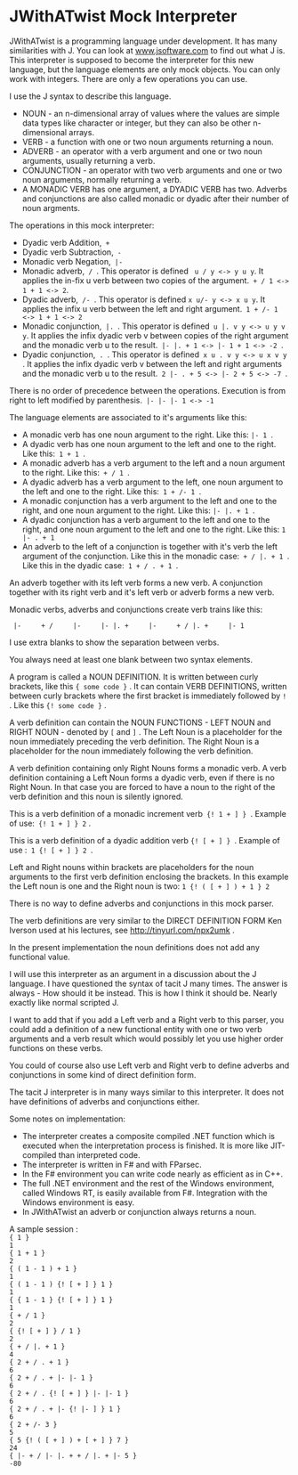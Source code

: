 <html xmlns="http://www.w3.org/1999/xhtml">
<head>
	<meta charset="ISO-8859-1" />
	<title></title>
</head>
<body dir="ltr">
<h1>JWithATwist Mock Interpreter</h1>

<p>JWithATwist is a programming language under development. It has many similarities with J. You can look at <a href="http://www.jsoftware.com">www.jsoftware.com</a> to find out what J is. This interpreter is supposed to become the interpreter for this new language, but the language elements are only mock objects. You can only work with integers. There are only a few operations you can use.</p>

<p>I use the J syntax to describe this language.</p>

<ul>
	<li>NOUN - an n-dimensional array of values where the values are simple data types like character or integer, but they can also be other n-dimensional arrays.</li>
	<li>VERB - a function with one or two noun arguments returning a noun.</li>
	<li>ADVERB - an operator with a verb argument and one or two noun arguments, usually returning a verb.</li>
	<li>CONJUNCTION - an operator with two verb arguments and one or two noun arguments, normally returning a verb.</li>
	<li>A MONADIC VERB has one argument, a DYADIC VERB has two. Adverbs and conjunctions are also called monadic or dyadic after their number of noun argments.</li>
</ul>

<p>The operations in this mock interpreter:</p>

<ul>
	<li>Dyadic verb Addition,<code> +</code></li>
	<li>Dyadic verb Subtraction,<code> - </code></li>
	<li>Monadic verb Negation,<code> |- </code></li>
	<li>Monadic adverb,<code> / </code>. This operator is defined <code> u / y &lt;-&gt; y u y</code>. It applies the in-fix u verb between two copies of the argument.<code> + / 1 &lt;-&gt; 1 + 1 &lt;-&gt; 2</code>.</li>
	<li>Dyadic adverb,<code> /- </code>. This operator is defined <code>x u/- y &lt;-&gt; x u y</code>. It applies the infix u verb between the left and right argument.<code> 1 + /- 1 &lt;-&gt; 1 + 1 &lt;-&gt; 2</code></li>
	<li>Monadic conjunction,<code> |. </code>. This operator is defined<code> u |. v y &lt;-&gt; u y v y</code>. It applies the infix dyadic verb v between copies of the right argument and the monadic verb u to the result.<code> |- |. + 1 &lt;-&gt; |- 1 + 1 &lt;-&gt; -2 </code>.</li>
	<li>Dyadic conjunction,<code> . </code>. This operator is defined<code> x u . v y &lt;-&gt; u x v y </code>. It applies the infix dyadic verb v between the left and right arguments and the monadic verb u to the result.<code> 2 |- . + 5 &lt;-&gt; |- 2 + 5 &lt;-&gt; -7 </code>.</li>
</ul>

<p>There is no order of precedence between the operations. Execution is from right to left modified by parenthesis.<code> |- |- |- 1 &lt;-&gt; -1</code></p>

<p>The language elements are associated to it&#39;s arguments like this:</p>

<ul>
	<li>A monadic verb has one noun argument to the right. Like this: <code>|- 1 </code>.</li>
	<li>A dyadic verb has one noun argument to the left and one to the right. Like this:<code> 1 + 1 </code>.</li>
	<li>A monadic adverb has a verb argument to the left and a noun argument to the right. Like this:<code> + / 1 </code>.</li>
	<li>A dyadic adverb has a verb argument to the left, one noun argument to the left and one to the right. Like this:<code> 1 + /- 1 </code>.</li>
	<li>A monadic conjunction has a verb argument to the left and one to the right, and one noun argument to the right. Like this: <code>|- |. + 1 </code>.</li>
	<li>A dyadic conjunction has a verb argument to the left and one to the right, and one noun argument to the left and one to the right. Like this: <code>1 |- . + 1</code></li>
	<li>An adverb to the left of a conjunction is together with it&#39;s verb the left argument of the conjunction. Like this in the monadic case:<code> + / |. + 1 </code>. Like this in the dyadic case:<code> 1 + / . + 1 </code>.</li>
</ul>	
<p>An adverb together with its left verb forms a new verb. A conjunction together with its right verb and it&#39;s left verb or adverb forms a new verb.</p>

<p>Monadic verbs, adverbs and conjunctions create verb trains like this:</p>

<pre><code> |-     + /     |-     |- |. +     |-     + / |. +     |- 1</code></pre>

<p>I use extra blanks to show the separation between verbs.</p>

<p>You always need at least one blank between two syntax elements.</p>

<p>A program is called a NOUN DEFINITION. It is written between curly brackets, like this <code>{ some code }</code> . It can contain VERB DEFINITIONS, written between curly brackets where the first bracket is immediately followed by <code>!</code> . Like this <code>{! some code }</code> .</p>

<p>A verb definition can contain the NOUN FUNCTIONS - LEFT NOUN and RIGHT NOUN - denoted by <code>[</code> and <code>]</code> . The Left Noun is a placeholder for the noun immediately preceding the verb definition. The Right Noun is a placeholder for the noun immediately following the verb definition.</p>

<p>A verb definition containing only Right Nouns forms a monadic verb. A verb definition containing a Left Noun forms a dyadic verb, even if there is no Right Noun. In that case you are forced to have a noun to the right of the verb definition and this noun is silently ignored.</p>

<p>This is a verb definition of a monadic increment verb<code> {! 1 + ] } </code>. Example of use:<code> {! 1 + ] } 2</code> .</p>

<p>This is a verb definition of a dyadic addition verb <code>{! [ + ] } </code>. Example of use :<code> 1 {! [ + ] } 2 </code>.</p>

<p>Left and Right nouns within brackets are placeholders for the noun arguments to the first verb definition enclosing the brackets. In this example the Left noun is one and the Right noun is two: <code>1 {! ( [ + ] ) + 1 } 2</code></p>

<p>There is no way to define adverbs and conjunctions in this mock parser.</p>

<p>The verb definitions are very similar to the DIRECT DEFINITION FORM Ken Iverson used at his lectures, see <a href="http://tinyurl.com/npx2umk">http://tinyurl.com/npx2umk</a> .</p>

<p>In the present implementation the noun definitions does not add any functional value.</p>

<p>I will use this interpreter as an argument in a discussion about the J language. I have questioned the syntax of tacit J many times. The answer is always - How should it be instead. This is how I think it should be. Nearly exactly like normal scripted J.</p> 
<p> I want to add that if you add a Left verb and a Right verb to this parser, you could add a definition of a new functional entity with one or two verb arguments and a verb result which would possibly let you use higher order functions on these verbs.</p>

<p>You could of course also use Left verb and Right verb to define adverbs and conjunctions in some kind of direct definition form.</p>

<p>The tacit J interpreter is in many ways similar to this interpreter. It does not have definitions of adverbs and conjunctions either.</p>

<p>Some notes on implementation:</p>

<ul>
	<li>The interpreter creates a composite compiled .NET function which is executed when the interpretation process is finished. It is more like JIT-compiled than interpreted code.</li>
	<li>The interpreter is written in F# and with FParsec.</li>
	<li>In the F# environment you can write code nearly as efficient as in C++.</li>
	<li>The full .NET environment and the rest of the Windows environment, called Windows RT, is easily available from F#. Integration with the Windows environment is easy.</li>
	<li>In JWithATwist an adverb or conjunction always returns a noun.</li>
</ul>

<p>A sample session :<br />
<code>{ 1 }</code><br />
<code>1</code><br />
<code>{ 1 + 1 }</code><br />
<code>2</code><br />
<code>{ ( 1 - 1 ) + 1 }</code><br />
<code>1</code><br />
<code>{ ( 1 - 1 ) {! [ + ] } 1 }</code><br />
<code>1</code><br />
<code>{ { 1 - 1 } {! [ + ] } 1 }</code><br />
<code>1</code><br />
<code>{ + / 1 } </code><br />
<code>2</code><br />
<code>{ {! [ + ] } / 1 }</code><br />
<code>2</code><br />
<code>{ + / |. + 1 }</code><br />
<code>4</code><br />
<code>{ 2 + / . + 1 }</code><br />
<code>6</code><br />
<code>{ 2 + / . + |- |- 1 }</code><br />
<code>6</code><br />
<code>{ 2 + / . {! [ + ] } |- |- 1 }</code><br />
<code>6</code><br />
<code>{ 2 + / . + |- {! |- ] } 1 }</code><br />
<code>6</code><br />
<code>{ 2 + /- 3 }</code><br />
<code>5</code><br />
<code>{ 5 {! ( [ + ] ) + [ + ] } 7 }</code><br />
<code>24</code><br />
<code>{ |- + / |- |. + + / |. + |- 5 }</code><br />
<code>-80</code></p>
</body>
</html>
